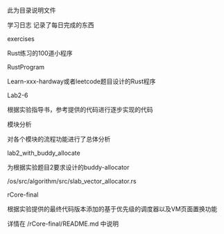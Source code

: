 此为目录说明文件


学习日志
记录了每日完成的东西

exercises

Rust练习的100道小程序

RustProgram

Learn-xxx-hardway或者leetcode题目设计的Rust程序

Lab2-6

根据实验指导书，参考提供的代码进行逐步实现的代码

模块分析

对各个模块的流程功能进行了总体分析


lab2_with_buddy_allocate

为根据实验题目2要求设计的buddy-allocator  

/os/src/algorithm/src/slab_vector_allocator.rs

rCore-final

根据实验提供的最终代码版本添加的基于优先级的调度器以及VM页面置换功能

详情在
/rCore-final/README.md 中说明



